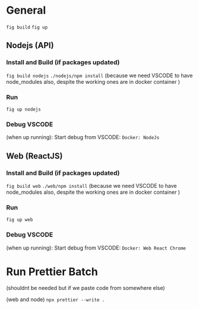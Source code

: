 # General

`fig build`
`fig up`

## Nodejs (API)

### Install and Build (if packages updated)
`fig build nodejs`
`./nodejs/npm install` (because we need VSCODE to have node_modules also, despite the working ones are in docker container )

### Run
`fig up nodejs`

### Debug VSCODE
(when up running): Start debug from VSCODE: `Docker: NodeJs`

## Web (ReactJS)

### Install and Build (if packages updated)
`fig build web`
`./web/npm install` (because we need VSCODE to have node_modules also, despite the working ones are in docker container )

### Run
`fig up web`

### Debug VSCODE
(when up running): Start debug from VSCODE: `Docker: Web React Chrome`

# Run Prettier Batch
(shouldnt be needed but if we paste code from somewhere else)

(web and node)
`npx prettier --write .`
